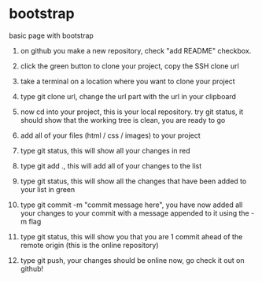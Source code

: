 # bootstrap
basic page with bootstrap




1. on github you make a new repository, check "add README" checkbox.

2. click the green button to clone your project, copy the SSH clone url

3. take a terminal on a location where you want to clone your project

4. type git clone url, change the url part with the url in your clipboard

5. now cd into your project, this is your local repository. try git status, it should show that the working tree is clean, you are ready to go

6. add all of your files (html / css / images) to your project

7. type git status, this will show all your changes in red

8. type git add ., this will add all of your changes to the list

9. type git status, this will show all the changes that have been added to your list in green

10. type git commit -m "commit message here", you have now added all your changes to your commit with a message appended to it using the -m flag

11. type git status, this will show you that you are 1 commit ahead of the remote origin (this is the online repository)

12. type git push, your changes should be online now, go check it out on github! 